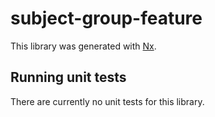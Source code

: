 # subject-group-feature

This library was generated with [Nx](https://nx.dev).

## Running unit tests

There are currently no unit tests for this library.
